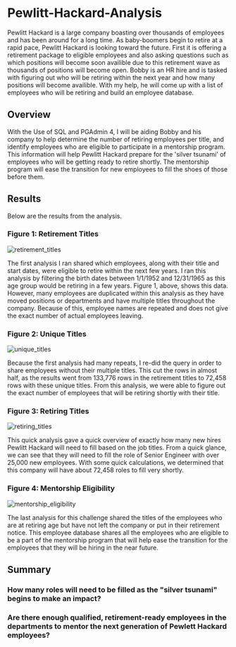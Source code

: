 # Pewlitt-Hackard-Analysis
Pewlitt Hackard is a large company boasting over thousands of employees and has been around for a long time. As baby-boomers begin to retire at a rapid pace, Pewlitt Hackard is looking toward the future. First it is offering a retirement package to eligible employees and also asking questions such as which positions will become soon availible due to this retirement wave as thousands of positions will become open. Bobby is an HR hire and is tasked with figuring out who will be retiring within the next year and how many positions will become availible. With my help, he will come up with a list of employees who will be retiring and build an employee database. 

## Overview
With the Use of SQL and PGAdmin 4, I will be aiding Bobby and his company to help determine the number of retiring employees per title, and identify employees who are eligible to participate in a mentorship program. This information will help Pewlitt Hackard prepare for the 'silver tsunami' of employees who will be getting ready to retire shortly. The mentorship program will ease the transition for new employees to fill the shoes of those before them. 

## Results
Below are the results from the analysis. 

### Figure 1: Retirement Titles

![retirement_titles](https://user-images.githubusercontent.com/105755095/180590625-b1b78f1e-5623-4b32-b5df-81b9bd34c0ea.png)

The first analysis I ran shared which employees, along with their title and start dates, were eligible to retire within the next few years. I ran this analysis by filtering the birth dates between 1/1/1952 and 12/31/1965 as this age group would be retiring in a few years. Figure 1, above, shows this data. However, many employees are duplicated within this analysis as they have moved positions or departments and have multiple titles throughout the company. Because of this, employee names are repeated and does not give the exact number of actual employees leaving. 

### Figure 2: Unique Titles

![unique_titles](https://user-images.githubusercontent.com/105755095/180590679-ba5ee54a-8435-45da-8fd9-d43ae7671859.png)

Because the first analysis had many repeats, I re-did the query in order to share employees without their multiple titles. This cut the rows in almost half, as the results went from 133,776 rows in the retirement titles to 72,458 rows with these unique titles. From this analysis, we were able to figure out the exact number of employees that will be retiring shortly with their title. 

### Figure 3: Retiring Titles

![retiring_titles](https://user-images.githubusercontent.com/105755095/180590803-74040ce1-0401-4ab2-ac2e-52f9ebbebd40.png)

This quick analysis gave a quick overview of exactly how many new hires Pewlitt Hackard will need to fill based on the job titles. From a quick glance, we can see that they will need to fill the role of Senior Engineer with over 25,000 new employees. With some quick calculations, we determined that this company will have about 72,458 roles to fill very shortly. 

### Figure 4: Mentorship Eligibility

![mentorship_eligibility](https://user-images.githubusercontent.com/105755095/180590904-337f5a80-2372-4a55-ab81-69dd37fa05ff.png)

The last analysis for this challenge shared the titles of the employees who are at retiring age but have not left the company or put in their retirement notice. This employee database shares all the employees who are eligible to be a part of the mentorship program that will help ease the transition for the employees that they will be hiring in the near future. 


## Summary
### How many roles will need to be filled as the "silver tsunami" begins to make an impact?
### Are there enough qualified, retirement-ready employees in the departments to mentor the next generation of Pewlett Hackard employees?
